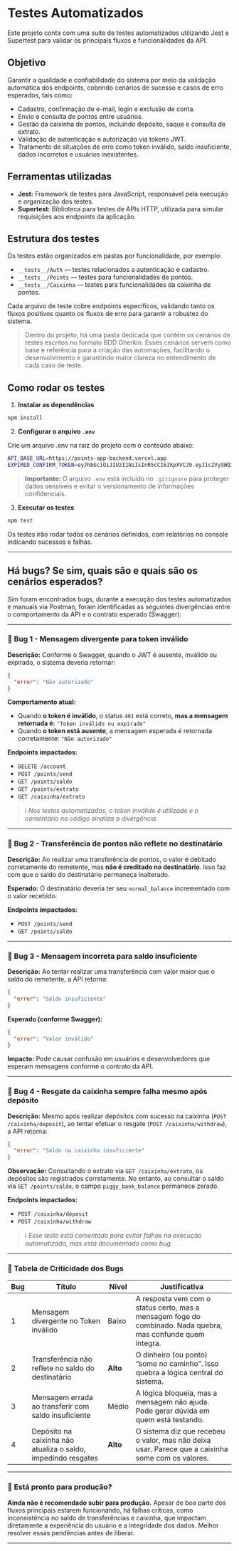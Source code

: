 # Testes Automatizados

Este projeto conta com uma suíte de testes automatizados utilizando Jest e Supertest para validar os principais fluxos e funcionalidades da API.

## Objetivo

Garantir a qualidade e confiabilidade do sistema por meio da validação automática dos endpoints, cobrindo cenários de sucesso e casos de erro esperados, tais como:

* Cadastro, confirmação de e-mail, login e exclusão de conta.
* Envio e consulta de pontos entre usuários.
* Gestão da caixinha de pontos, incluindo depósito, saque e consulta de extrato.
* Validação de autenticação e autorização via tokens JWT.
* Tratamento de situações de erro como token inválido, saldo insuficiente, dados incorretos e usuários inexistentes.

## Ferramentas utilizadas

* **Jest:** Framework de testes para JavaScript, responsável pela execução e organização dos testes.
* **Supertest:** Biblioteca para testes de APIs HTTP, utilizada para simular requisições aos endpoints da aplicação.

## Estrutura dos testes

Os testes estão organizados em pastas por funcionalidade, por exemplo:

* `__tests__/Auth` — testes relacionados a autenticação e cadastro.
* `__tests__/Points` — testes para funcionalidades de pontos.
* `__tests__/Caixinha` — testes para funcionalidades da caixinha de pontos.

Cada arquivo de teste cobre endpoints específicos, validando tanto os fluxos positivos quanto os fluxos de erro para garantir a robustez do sistema.

> Dentro do projeto, há uma pasta dedicada que contém os cenários de testes escritos no formato BDD Gherkin. Esses cenários servem como base e referência para a criação das automações, facilitando o desenvolvimento e garantindo maior clareza no entendimento de cada caso de teste.

## Como rodar os testes

1. **Instalar as dependências**

```bash
npm install
```

2. **Configurar o arquivo `.env`**

Crie um arquivo .env na raiz do projeto com o conteúdo abaixo:

```bash
API_BASE_URL=https://points-app-backend.vercel.app
EXPIRED_CONFIRM_TOKEN=eyJhbGciOiJIUzI1NiIsInR5cCI6IkpXVCJ9.eyJ1c2VySWQiOiI4ODIxNjllYS00MDE4LTRkZjEtYjhiOC0yMTI1OTkyYWY1NzYiLCJpYXQiOjE3NTQxMjU5NzcsImV4cCI6MTc1NDIxMjM3N30.OOUTBo5L6P-V7RSk0kXIwhn2V0A4bbHMAY4apYmk-Qg
```

> **Importante:** O arquivo `.env` está incluído no `.gitignore` para proteger dados sensíveis e evitar o versionamento de informações confidenciais.

3. **Executar os testes**

```bash
npm test
```

Os testes irão rodar todos os cenários definidos, com relatórios no console indicando sucessos e falhas.

---

## Há bugs? Se sim, quais são e quais são os cenários esperados?

Sim foram encontrados bugs, durante a execução dos testes automatizados e manuais via Postman, foram identificadas as seguintes divergências entre o comportamento da API e o contrato esperado (Swagger):

---

### 🔧 Bug 1 - Mensagem divergente para token inválido

**Descrição:**
Conforme o Swagger, quando o JWT é ausente, inválido ou expirado, o sistema deveria retornar:

```json
{
  "error": "Não autorizado"
}
```

**Comportamento atual:**

* Quando **o token é inválido**, o status `401` está correto, **mas a mensagem retornada é:**
  `"Token inválido ou expirado"`
* Quando **o token está ausente**, a mensagem esperada é retornada corretamente:
  `"Não autorizado"`

**Endpoints impactados:**

* `DELETE /account`
* `POST /points/send`
* `GET /points/saldo`
* `GET /points/extrato`
* `GET /caixinha/extrato`

> ℹ️ *Nos testes automatizados, o token inválido é utilizado e o comentário no código sinaliza a divergência.*

---

### 🔧 Bug 2 - Transferência de pontos não reflete no destinatário

**Descrição:**
Ao realizar uma transferência de pontos, o valor é debitado corretamente do remetente, mas **não é creditado no destinatário**. Isso faz com que o saldo do destinatário permaneça inalterado.

**Esperado:**
O destinatário deveria ter seu `normal_balance` incrementado com o valor recebido.

**Endpoints impactados:**

* `POST /points/send`
* `GET /points/saldo`

---

### 🔧 Bug 3 - Mensagem incorreta para saldo insuficiente

**Descrição:**
Ao tentar realizar uma transferência com valor maior que o saldo do remetente, a API retorna:

```json
{
  "error": "Saldo insuficiente"
}
```

**Esperado (conforme Swagger):**

```json
{
  "error": "Valor inválido"
}
```

**Impacto:**
Pode causar confusão em usuários e desenvolvedores que esperam mensagens conforme o contrato da API.

---

### 🔧 Bug 4 - Resgate da caixinha sempre falha mesmo após depósito

**Descrição:**
Mesmo após realizar depósitos com sucesso na caixinha (`POST /caixinha/deposit`), ao tentar efetuar o resgate (`POST /caixinha/withdraw`), a API retorna:

```json
{
  "error": "Saldo na caixinha insuficiente"
}
```

**Observação:**
Consultando o extrato via `GET /caixinha/extrato`, os depósitos são registrados corretamente. No entanto, ao consultar o saldo via `GET /points/saldo`, o campo `piggy_bank_balance` permanece zerado.

**Endpoints impactados:**

* `POST /caixinha/deposit`
* `POST /caixinha/withdraw`

> ℹ️ *Esse teste está comentado para evitar falhas na execução automatizada, mas está documentado como bug.*

---

### 🐞 Tabela de Criticidade dos Bugs

| Bug | Título                                                        | Nível    | Justificativa                                                                                       |
| --- | ------------------------------------------------------------- | -------- | ------------------------------------------------------------------------------------------------------------ |
| 1   | Mensagem divergente no Token inválido                         | Baixo    | A resposta vem com o status certo, mas a mensagem foge do combinado. Nada quebra, mas confunde quem integra. |
| 2   | Transferência não reflete no saldo do destinatário            | **Alto** | O dinheiro (ou ponto) “some no caminho”. Isso quebra a lógica central do sistema.                            |
| 3   | Mensagem errada ao transferir com saldo insuficiente          | Médio    | A lógica bloqueia, mas a mensagem não ajuda. Pode gerar dúvida em quem está testando.                        |
| 4   | Depósito na caixinha não atualiza o saldo, impedindo resgates | **Alto** | O sistema diz que recebeu o valor, mas não deixa usar. Parece que a caixinha some com os valores.             |

---

### 🚦 Está pronto para produção?

**Ainda não é recomendado subir para produção.**
Apesar de boa parte dos fluxos principais estarem funcionando, há falhas críticas, como inconsistência no saldo de transferências e caixinha, que impactam diretamente a experiência do usuário e a integridade dos dados. Melhor resolver essas pendências antes de liberar.

---
